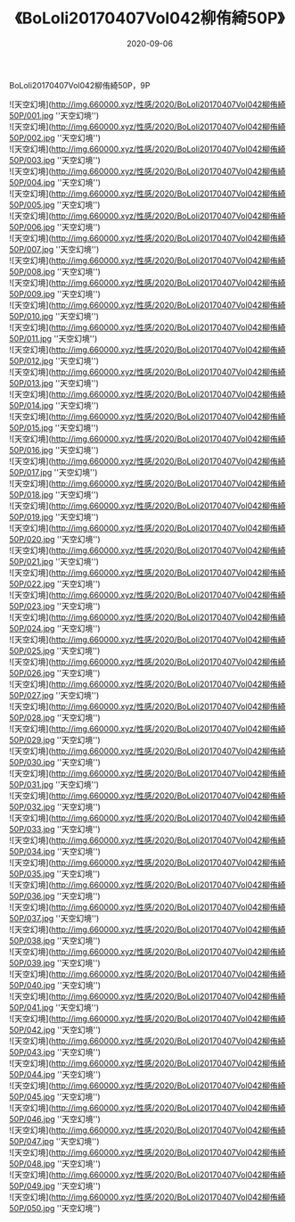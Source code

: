 ﻿---
layout: post
title:  《BoLoli20170407Vol042柳侑綺50P》
date:   2020-09-06
img: http://img.660000.xyz/性感/2020/BoLoli20170407Vol042柳侑綺50P/000.jpg
categories: [美女, 性感, 泳衣]
---

BoLoli20170407Vol042柳侑綺50P，9P



![天空幻境](http://img.660000.xyz/性感/2020/BoLoli20170407Vol042柳侑綺50P/001.jpg ''天空幻境'') <br>
![天空幻境](http://img.660000.xyz/性感/2020/BoLoli20170407Vol042柳侑綺50P/002.jpg ''天空幻境'') <br>
![天空幻境](http://img.660000.xyz/性感/2020/BoLoli20170407Vol042柳侑綺50P/003.jpg ''天空幻境'') <br>
![天空幻境](http://img.660000.xyz/性感/2020/BoLoli20170407Vol042柳侑綺50P/004.jpg ''天空幻境'') <br>
![天空幻境](http://img.660000.xyz/性感/2020/BoLoli20170407Vol042柳侑綺50P/005.jpg ''天空幻境'') <br>
![天空幻境](http://img.660000.xyz/性感/2020/BoLoli20170407Vol042柳侑綺50P/006.jpg ''天空幻境'') <br>
![天空幻境](http://img.660000.xyz/性感/2020/BoLoli20170407Vol042柳侑綺50P/007.jpg ''天空幻境'') <br>
![天空幻境](http://img.660000.xyz/性感/2020/BoLoli20170407Vol042柳侑綺50P/008.jpg ''天空幻境'') <br>
![天空幻境](http://img.660000.xyz/性感/2020/BoLoli20170407Vol042柳侑綺50P/009.jpg ''天空幻境'') <br>
![天空幻境](http://img.660000.xyz/性感/2020/BoLoli20170407Vol042柳侑綺50P/010.jpg ''天空幻境'') <br>
![天空幻境](http://img.660000.xyz/性感/2020/BoLoli20170407Vol042柳侑綺50P/011.jpg ''天空幻境'') <br>
![天空幻境](http://img.660000.xyz/性感/2020/BoLoli20170407Vol042柳侑綺50P/012.jpg ''天空幻境'') <br>
![天空幻境](http://img.660000.xyz/性感/2020/BoLoli20170407Vol042柳侑綺50P/013.jpg ''天空幻境'') <br>
![天空幻境](http://img.660000.xyz/性感/2020/BoLoli20170407Vol042柳侑綺50P/014.jpg ''天空幻境'') <br>
![天空幻境](http://img.660000.xyz/性感/2020/BoLoli20170407Vol042柳侑綺50P/015.jpg ''天空幻境'') <br>
![天空幻境](http://img.660000.xyz/性感/2020/BoLoli20170407Vol042柳侑綺50P/016.jpg ''天空幻境'') <br>
![天空幻境](http://img.660000.xyz/性感/2020/BoLoli20170407Vol042柳侑綺50P/017.jpg ''天空幻境'') <br>
![天空幻境](http://img.660000.xyz/性感/2020/BoLoli20170407Vol042柳侑綺50P/018.jpg ''天空幻境'') <br>
![天空幻境](http://img.660000.xyz/性感/2020/BoLoli20170407Vol042柳侑綺50P/019.jpg ''天空幻境'') <br>
![天空幻境](http://img.660000.xyz/性感/2020/BoLoli20170407Vol042柳侑綺50P/020.jpg ''天空幻境'') <br>
![天空幻境](http://img.660000.xyz/性感/2020/BoLoli20170407Vol042柳侑綺50P/021.jpg ''天空幻境'') <br>
![天空幻境](http://img.660000.xyz/性感/2020/BoLoli20170407Vol042柳侑綺50P/022.jpg ''天空幻境'') <br>
![天空幻境](http://img.660000.xyz/性感/2020/BoLoli20170407Vol042柳侑綺50P/023.jpg ''天空幻境'') <br>
![天空幻境](http://img.660000.xyz/性感/2020/BoLoli20170407Vol042柳侑綺50P/024.jpg ''天空幻境'') <br>
![天空幻境](http://img.660000.xyz/性感/2020/BoLoli20170407Vol042柳侑綺50P/025.jpg ''天空幻境'') <br>
![天空幻境](http://img.660000.xyz/性感/2020/BoLoli20170407Vol042柳侑綺50P/026.jpg ''天空幻境'') <br>
![天空幻境](http://img.660000.xyz/性感/2020/BoLoli20170407Vol042柳侑綺50P/027.jpg ''天空幻境'') <br>
![天空幻境](http://img.660000.xyz/性感/2020/BoLoli20170407Vol042柳侑綺50P/028.jpg ''天空幻境'') <br>
![天空幻境](http://img.660000.xyz/性感/2020/BoLoli20170407Vol042柳侑綺50P/029.jpg ''天空幻境'') <br>
![天空幻境](http://img.660000.xyz/性感/2020/BoLoli20170407Vol042柳侑綺50P/030.jpg ''天空幻境'') <br>
![天空幻境](http://img.660000.xyz/性感/2020/BoLoli20170407Vol042柳侑綺50P/031.jpg ''天空幻境'') <br>
![天空幻境](http://img.660000.xyz/性感/2020/BoLoli20170407Vol042柳侑綺50P/032.jpg ''天空幻境'') <br>
![天空幻境](http://img.660000.xyz/性感/2020/BoLoli20170407Vol042柳侑綺50P/033.jpg ''天空幻境'') <br>
![天空幻境](http://img.660000.xyz/性感/2020/BoLoli20170407Vol042柳侑綺50P/034.jpg ''天空幻境'') <br>
![天空幻境](http://img.660000.xyz/性感/2020/BoLoli20170407Vol042柳侑綺50P/035.jpg ''天空幻境'') <br>
![天空幻境](http://img.660000.xyz/性感/2020/BoLoli20170407Vol042柳侑綺50P/036.jpg ''天空幻境'') <br>
![天空幻境](http://img.660000.xyz/性感/2020/BoLoli20170407Vol042柳侑綺50P/037.jpg ''天空幻境'') <br>
![天空幻境](http://img.660000.xyz/性感/2020/BoLoli20170407Vol042柳侑綺50P/038.jpg ''天空幻境'') <br>
![天空幻境](http://img.660000.xyz/性感/2020/BoLoli20170407Vol042柳侑綺50P/039.jpg ''天空幻境'') <br>
![天空幻境](http://img.660000.xyz/性感/2020/BoLoli20170407Vol042柳侑綺50P/040.jpg ''天空幻境'') <br>
![天空幻境](http://img.660000.xyz/性感/2020/BoLoli20170407Vol042柳侑綺50P/041.jpg ''天空幻境'') <br>
![天空幻境](http://img.660000.xyz/性感/2020/BoLoli20170407Vol042柳侑綺50P/042.jpg ''天空幻境'') <br>
![天空幻境](http://img.660000.xyz/性感/2020/BoLoli20170407Vol042柳侑綺50P/043.jpg ''天空幻境'') <br>
![天空幻境](http://img.660000.xyz/性感/2020/BoLoli20170407Vol042柳侑綺50P/044.jpg ''天空幻境'') <br>
![天空幻境](http://img.660000.xyz/性感/2020/BoLoli20170407Vol042柳侑綺50P/045.jpg ''天空幻境'') <br>
![天空幻境](http://img.660000.xyz/性感/2020/BoLoli20170407Vol042柳侑綺50P/046.jpg ''天空幻境'') <br>
![天空幻境](http://img.660000.xyz/性感/2020/BoLoli20170407Vol042柳侑綺50P/047.jpg ''天空幻境'') <br>
![天空幻境](http://img.660000.xyz/性感/2020/BoLoli20170407Vol042柳侑綺50P/048.jpg ''天空幻境'') <br>
![天空幻境](http://img.660000.xyz/性感/2020/BoLoli20170407Vol042柳侑綺50P/049.jpg ''天空幻境'') <br>
![天空幻境](http://img.660000.xyz/性感/2020/BoLoli20170407Vol042柳侑綺50P/050.jpg ''天空幻境'') <br>